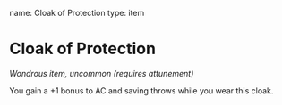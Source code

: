name: Cloak of Protection
type: item

# Cloak of Protection
_Wondrous item, uncommon (requires attunement)_

You gain a +1 bonus to AC and saving throws while you wear this cloak.
